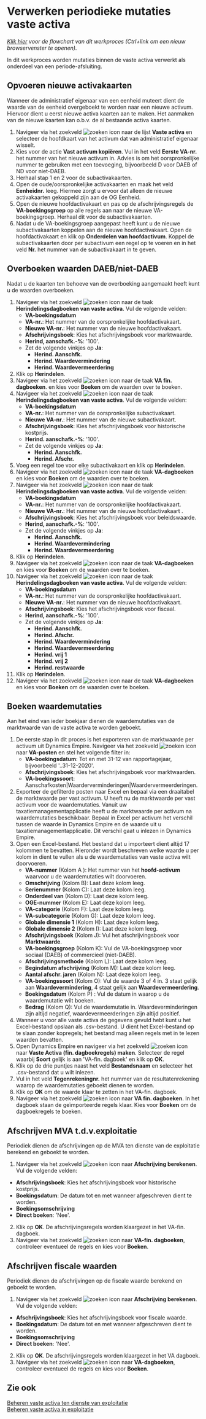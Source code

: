 # Verwerken periodieke mutaties vaste activa

*[Klik hier](https://cegeka-dsabestpracticeprocessen.mavimcloud.com//Portal/code?id=6e3&view=Chart&maximize=true) voor de flowchart van dit werkproces (Ctrl+link om een nieuw browservenster te openen).*

In dit werkproces worden mutaties binnen de vaste activa verwerkt als onderdeel van een periode-afsluiting.

## Opvoeren nieuwe activakaarten

Wanneer de administratief eigenaar van een eenheid muteert dient de waarde van de eenheid overgeboekt te worden naar een nieuwe activum. Hiervoor dient u eerst nieuwe activa kaarten aan te maken. Het aanmaken van de nieuwe kaarten kan o.b.v. de al bestaande activa kaarten. 

1. Navigeer via het zoekveld ![zoeken icon](/assets/images/zoeken.png "zoeken icon") naar de lijst **Vaste activa** en selecteer de hoofdkaart van het activum dat van administratief eigenaar wisselt. 
2. Kies voor de actie **Vast activum kopiëren**. Vul in het veld **Eerste VA-nr.** het nummer van het nieuwe activum in. Advies is om het oorspronkelijke nummer te gebruiken met een toevoeging, bijvoorbeeld D voor DAEB of ND voor niet-DAEB.
3. Herhaal stap 1 en 2 voor de subactivakaarten.
4. Open de oude/oorspronkelijke activakaarten en maak het veld **Eenheidnr.** leeg. Hiermee zorgt u ervoor dat alleen de nieuwe activakaarten gekoppeld zijn aan de OG Eenheid. 
5. Open de nieuwe hoofdactivakaart en pas op de afschrijvingsregels de **VA-boekingsgroep** op alle regels aan naar de nieuwe VA-boekingsgroep. Herhaal dit voor de subactivakaarten. 
6.  Nadat u de VA-boekingsgroep aangepast heeft kunt u de nieuwe subactivakaarten koppelen aan de nieuwe hoofdactivakaart. Open de hoofdactivakaart en klik op **Onderdelen van hoofdactivum**. Koppel de subactivakaarten door per subactivum een regel op te voeren en in het veld **Nr.** het nummer van de subactivakaart in te geven.

## Overboeken waarden DAEB/niet-DAEB

Nadat u de kaarten ten behoeve van de overboeking aangemaakt heeft kunt u de waarden overboeken. 

1. Navigeer via het zoekveld ![zoeken icon](/assets/images/zoeken.png "zoeken icon") naar de taak **Herindelingsdagboeken van vaste activa**. Vul de volgende velden:
	-	**VA-boekingsdatum**
	-	**VA-nr.**: Het nummer van de oorspronkelijke hoofdactivakaart.
	-	**Nieuwe VA-nr.**: Het nummer van de nieuwe hoofdactivakaart.
	-	**Afschrijvingsboek**: Kies het afschrijvingsboek voor marktwaarde. 
	-	**Herind, aanschafk.-%**: '100'.
	-	Zet de volgende vinkjes op **Ja**:
		-	**Herind. Aanschfk.**
		-	**Herind. Waardevermindering**
		-	**Herind. Waardevermeerdering** 
2. Klik op **Herindelen**.
3. Navigeer via het zoekveld ![zoeken icon](/assets/images/zoeken.png "zoeken icon") naar de taak **VA fin. dagboeken**. en kies voor **Boeken** om de waarden over te boeken. 
4. Navigeer via het zoekveld ![zoeken icon](/assets/images/zoeken.png "zoeken icon") naar de taak **Herindelingsdagboeken van vaste activa**. Vul de volgende velden:
	-	**VA-boekingsdatum**
	-	**VA-nr.**: Het nummer van de oorspronkelijke subactivakaart.
	-	**Nieuwe VA-nr.**: Het nummer van de nieuwe subactivakaart.
	-	**Afschrijvingsboek**: Kies het afschrijvingsboek voor historische kostprijs.
	-	**Herind. aanschafk.-%**: '100'.
	-	Zet de volgende vinkjes op **Ja**:
		-	**Herind. Aanschfk.**
		-	**Herind. Afschr.**
5. Voeg een regel toe voor elke subactivakaart en klik op **Herindelen**.
6. Navigeer via het zoekveld ![zoeken icon](/assets/images/zoeken.png "zoeken icon") naar de taak **VA-dagboeken** en kies voor **Boeken** om de waarden over te boeken.
7. Navigeer via het zoekveld ![zoeken icon](/assets/images/zoeken.png "zoeken icon") naar de taak **Herindelingsdagboeken van vaste activa**. Vul de volgende velden:
	-	**VA-boekingsdatum**
	-	**VA-nr.**: Het nummer van de oorspronkelijke hoofdactivakaart.
	-	**Nieuwe VA-nr.**: Het nummer van de nieuwe hoofdactivakaart .
	-	**Afschrijvingsboek**: Kies het afschrijvingsboek voor beleidswaarde.
	-	**Herind, aanschafk.-%**: '100'.
	-	Zet de volgende vinkjes op **Ja**:
		-	**Herind. Aanschfk.**
		-	**Herind. Waardevermindering**
		-	**Herind. Waardevermeerdering** 
8. Klik op **Herindelen**.
9. Navigeer via het zoekveld ![zoeken icon](/assets/images/zoeken.png "zoeken icon") naar de taak **VA-dagboeken** en kies voor **Boeken** om de waarden over te boeken.
10. Navigeer via het zoekveld ![zoeken icon](/assets/images/zoeken.png "zoeken icon") naar de taak **Herindelingsdagboeken van vaste activa**. Vul de volgende velden:
	-	**VA-boekingsdatum**
	-	**VA-nr.**: Het nummer van de oorspronkelijke hoofdactivakaart.
	-	**Nieuwe VA-nr.**: Het nummer van de nieuwe hoofdactivakaart.
	-	**Afschrijvingsboek**: Kies het afschrijvingsboek voor fiscaal.
	-	**Herind, aanschafk.-%**: '100'.
	-	Zet de volgende vinkjes op **Ja**:
		-	**Herind. Aanschfk.**
		-	**Herind. Afschr.**
		-	**Herind. Waardevermindering**
		-	**Herind. Waardevermeerdering** 
		-	**Herind. vrij 1**
		-	**Herind. vrij 2**
		-	**Herind. restwaarde**
2. Klik op **Herindelen**.
3. Navigeer via het zoekveld ![zoeken icon](/assets/images/zoeken.png "zoeken icon") naar de taak **VA-dagboeken** en kies voor **Boeken** om de waarden over te boeken.
 
## Boeken waardemutaties

Aan het eind van ieder boekjaar dienen de waardemutaties van de marktwaarde van de vaste activa te worden geboekt.

1. De eerste stap in dit proces is het exporteren van de marktwaarde per activum uit Dynamics Empire. Navigeer via het zoekveld ![zoeken icon](/assets/images/zoeken.png "zoeken icon") naar **VA-posten** en stel het volgende filter in:
	- **VA-boekingsdatum**: Tot en met 31-12 van rapportagejaar, bijvoorbeeld '..31-12-2020'.
	- **Afschrijvingsboek**: Kies het afschrijvingsboek voor marktwaarden.
	- **VA-boekingssoort**: Aanschafkosten|Waarderverminderingen|Waardervermeerderingen.
2. Exporteer de gefilterde posten naar Excel en bepaal via een draaitabel de marktwaarde per vast activum. U heeft nu de marktwaarde per vast activum voor de waardemutaties. Vanuit uw taxatiemanagementapplicatie heeft u de marktwaarde per activum na waardemutaties beschikbaar. Bepaal in Excel per activum het verschil tussen de waarde in Dynamics Empire en de waarde uit u taxatiemanagementapplicatie. Dit verschil gaat u inlezen in Dynamics Empire. 
3. Open een Excel-bestand. Het bestand dat u importeert dient altijd 17 kolommen te bevatten. Hieronder wordt beschreven welke waarde u per kolom in dient te vullen als u de waardemutaties van vaste activa wilt doorvoeren.
	- **VA-nummer** (Kolom A ): Het nummer van het **hoofd-activum** waarvoor u de waardemutaties wilt doorvoeren. 
	- **Omschrijving** (Kolom B): Laat deze kolom leeg.
	- **Serienummer** (Kolom C): Laat deze kolom leeg.
	- **Onderdeel van** (Kolom D): Laat deze kolom leeg.
	- **OGE-nummer** (Kolom E): Laat deze kolom leeg.
	- **VA-categorie** (Kolom F): Laat deze kolom leeg.
	- **VA-subcategorie** (Kolom G): Laat deze kolom leeg.
	- **Globale dimensie 1** (Kolom H): Laat deze kolom leeg.
	- **Globale dimensie 2** (Kolom I): Laat deze kolom leeg.
	- **Afschrijvingsboek** (Kolom J): Vul het afschrijvingsboek voor **Marktwaarde**.
	- **VA-boekingsgroep** (Kolom K): Vul de VA-boekingsgroep voor sociaal (DAEB) of commercieel (niet-DAEB).
	- **Afschrijvingsmethode** (Kolom L): Laat deze kolom leeg.
	- **Begindatum afschrijving** (Kolom M): Laat deze kolom leeg.
	- **Aantal afschr. jaren** (Kolom N): Laat deze kolom leeg.
	- **VA-boekingssoort** (Kolom O): Vul de waarde 3 of 4 in. 3 staat gelijk aan **Waardevermindering**, 4 staat gelijk aan **Waardevermeerdering**. 
	- **Boekingsdatum** (Kolom P) : Vul de datum in waarop u de waardemutatie wilt boeken. 
	- **Bedrag** (Kolom Q): Vul de waardemutatie in. Waardeverminderingen zijn altijd negatief, waardevermeerderingen zijn altijd positief.  
 2. Wanneer u voor alle vaste activa de gegevens gevuld hebt kunt u het Excel-bestand opslaan als .csv-bestand. U dient het Excel-bestand op te slaan zonder kopregels; het bestand mag alleen regels met in te lezen waarden bevatten. 
 3.  Open Dynamics Empire en navigeer via het zoekveld ![zoeken icon](/assets/images/zoeken.png "zoeken icon") naar **Vaste Activa (fin. dagboekregels) maken**. Selecteer de regel waarbij **Soort** gelijk is aan 'VA-fin. dagboek' en klik op **OK**. 
 4. Klik op de drie puntjes naast het veld **Bestandsnaam** en selecteer het .csv-bestand dat u wilt inlezen. 
 5. Vul in het veld **Tegenrekeningnr.** het nummer van de resultatenrekening waarop de waardemutaties geboekt dienen te worden. 
 6. Klik op **OK** om de waarde klaar te zetten in het VA-fin. dagboek. 
 7. Navigeer via het zoekveld ![zoeken icon](/assets/images/zoeken.png "zoeken icon") naar **VA fin. dagboeken**. In het dagboek staan de geïmporteerde regels klaar. Kies voor **Boeken** om de dagboekregels te boeken. 

## Afschrijven MVA t.d.v.exploitatie

Periodiek dienen de afschrijvingen op de MVA ten dienste van de exploitatie berekend en geboekt te worden. 

1. Navigeer via het zoekveld ![zoeken icon](/assets/images/zoeken.png "zoeken icon") naar **Afschrijving berekenen**. Vul de volgende velden:
- **Afschrijvingsboek**: Kies het afschrijvingsboek voor historische kostprijs.
- **Boekingsdatum**: De datum tot en met wanneer afgeschreven dient te worden. 
- **Boekingsomschrijving**
- **Direct boeken**: 'Nee'.
2. Klik op **OK**. De afschrijvingsregels worden klaargezet in het VA-fin. dagboek. 
3. Navigeer via het zoekveld ![zoeken icon](/assets/images/zoeken.png "zoeken icon") naar **VA-fin. dagboeken**, controleer eventueel de regels en kies voor **Boeken**. 

## Afschrijven fiscale waarden

Periodiek dienen de afschrijvingen op de fiscale waarde berekend en geboekt te worden. 

1. Navigeer via het zoekveld ![zoeken icon](/assets/images/zoeken.png "zoeken icon") naar **Afschrijving berekenen**. Vul de volgende velden:
- **Afschrijvingsboek**: Kies het afschrijvingsboek voor fiscale waarde.
- **Boekingsdatum**: De datum tot en met wanneer afgeschreven dient te worden. 
- **Boekingsomschrijving**
- **Direct boeken**: 'Nee'.
2. Klik op **OK**. De afschrijvingsregels worden klaargezet in het VA dagboek. 
3. Navigeer via het zoekveld ![zoeken icon](/assets/images/zoeken.png "zoeken icon") naar **VA-dagboeken**, controleer eventueel de regels en kies voor **Boeken**. 


## Zie ook

[Beheren vaste activa ten dienste van exploitatie](../beheren-vaste-activa-ten-dienste-van-exploitatie/)  
[Beheren vaste activa in exploitatie](../beheren-vaste-activa-in-exploitatie/)  
